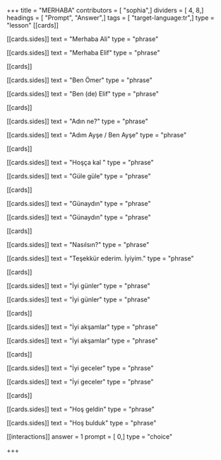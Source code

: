 +++
title = "MERHABA"
contributors = [ "sophia",]
dividers = [ 4, 8,]
headings = [ "Prompt", "Answer",]
tags = [ "target-language:tr",]
type = "lesson"
[[cards]]

[[cards.sides]]
text = "Merhaba Ali"
type = "phrase"

[[cards.sides]]
text = "Merhaba Elif"
type = "phrase"

[[cards]]

[[cards.sides]]
text = "Ben Ömer"
type = "phrase"

[[cards.sides]]
text = "Ben (de) Elif"
type = "phrase"

[[cards]]

[[cards.sides]]
text = "Adın ne?"
type = "phrase"

[[cards.sides]]
text = "Adım Ayşe / Ben Ayşe"
type = "phrase"

[[cards]]

[[cards.sides]]
text = "Hoşça kal "
type = "phrase"

[[cards.sides]]
text = "Güle güle"
type = "phrase"

[[cards]]

[[cards.sides]]
text = "Günaydın"
type = "phrase"

[[cards.sides]]
text = "Günaydın"
type = "phrase"

[[cards]]

[[cards.sides]]
text = "Nasılsın?"
type = "phrase"

[[cards.sides]]
text = "Teşekkür ederim. İyiyim."
type = "phrase"

[[cards]]

[[cards.sides]]
text = "İyi günler"
type = "phrase"

[[cards.sides]]
text = "İyi günler"
type = "phrase"

[[cards]]

[[cards.sides]]
text = "İyi akşamlar"
type = "phrase"

[[cards.sides]]
text = "İyi akşamlar"
type = "phrase"

[[cards]]

[[cards.sides]]
text = "İyi geceler"
type = "phrase"

[[cards.sides]]
text = "İyi geceler"
type = "phrase"

[[cards]]

[[cards.sides]]
text = "Hoş geldin"
type = "phrase"

[[cards.sides]]
text = "Hoş bulduk"
type = "phrase"

[[interactions]]
answer = 1
prompt = [ 0,]
type = "choice"

+++
